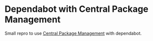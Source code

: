 # Dependabot with Central Package Management 

Small repro to use [Central Package Management](https://learn.microsoft.com/en-us/nuget/consume-packages/central-package-management) with dependabot. 